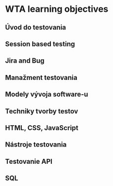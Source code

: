 # WTA learning objectives

## **Úvod do testovania**

## **Session based testing** 

## **Jira and Bug**

## **Manažment testovania**

## **Modely vývoja software-u** 

## **Techniky tvorby testov**

## **HTML, CSS, JavaScript**

## **Nástroje testovania** 

## **Testovanie API** 

## **SQL** 
